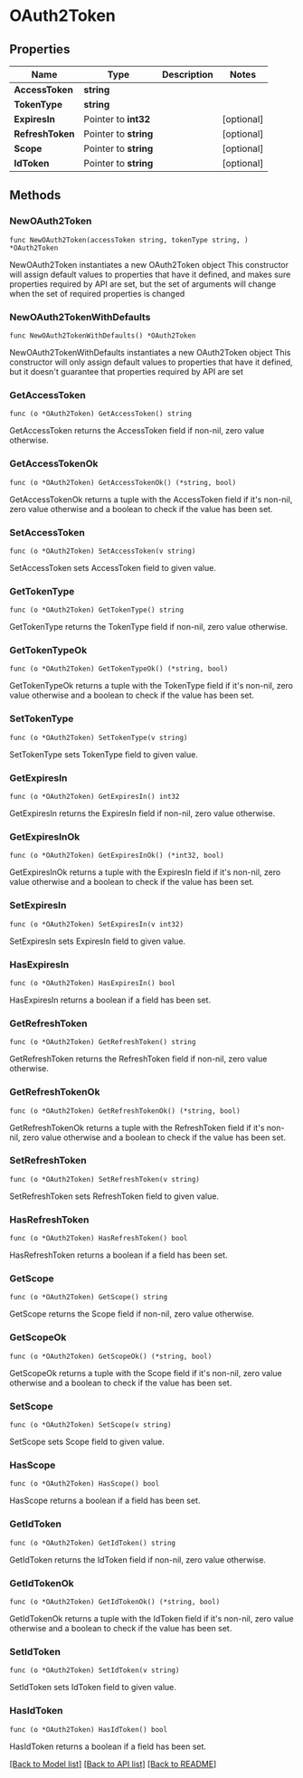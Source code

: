 # OAuth2Token

## Properties

Name | Type | Description | Notes
------------ | ------------- | ------------- | -------------
**AccessToken** | **string** |  | 
**TokenType** | **string** |  | 
**ExpiresIn** | Pointer to **int32** |  | [optional] 
**RefreshToken** | Pointer to **string** |  | [optional] 
**Scope** | Pointer to **string** |  | [optional] 
**IdToken** | Pointer to **string** |  | [optional] 

## Methods

### NewOAuth2Token

`func NewOAuth2Token(accessToken string, tokenType string, ) *OAuth2Token`

NewOAuth2Token instantiates a new OAuth2Token object
This constructor will assign default values to properties that have it defined,
and makes sure properties required by API are set, but the set of arguments
will change when the set of required properties is changed

### NewOAuth2TokenWithDefaults

`func NewOAuth2TokenWithDefaults() *OAuth2Token`

NewOAuth2TokenWithDefaults instantiates a new OAuth2Token object
This constructor will only assign default values to properties that have it defined,
but it doesn't guarantee that properties required by API are set

### GetAccessToken

`func (o *OAuth2Token) GetAccessToken() string`

GetAccessToken returns the AccessToken field if non-nil, zero value otherwise.

### GetAccessTokenOk

`func (o *OAuth2Token) GetAccessTokenOk() (*string, bool)`

GetAccessTokenOk returns a tuple with the AccessToken field if it's non-nil, zero value otherwise
and a boolean to check if the value has been set.

### SetAccessToken

`func (o *OAuth2Token) SetAccessToken(v string)`

SetAccessToken sets AccessToken field to given value.


### GetTokenType

`func (o *OAuth2Token) GetTokenType() string`

GetTokenType returns the TokenType field if non-nil, zero value otherwise.

### GetTokenTypeOk

`func (o *OAuth2Token) GetTokenTypeOk() (*string, bool)`

GetTokenTypeOk returns a tuple with the TokenType field if it's non-nil, zero value otherwise
and a boolean to check if the value has been set.

### SetTokenType

`func (o *OAuth2Token) SetTokenType(v string)`

SetTokenType sets TokenType field to given value.


### GetExpiresIn

`func (o *OAuth2Token) GetExpiresIn() int32`

GetExpiresIn returns the ExpiresIn field if non-nil, zero value otherwise.

### GetExpiresInOk

`func (o *OAuth2Token) GetExpiresInOk() (*int32, bool)`

GetExpiresInOk returns a tuple with the ExpiresIn field if it's non-nil, zero value otherwise
and a boolean to check if the value has been set.

### SetExpiresIn

`func (o *OAuth2Token) SetExpiresIn(v int32)`

SetExpiresIn sets ExpiresIn field to given value.

### HasExpiresIn

`func (o *OAuth2Token) HasExpiresIn() bool`

HasExpiresIn returns a boolean if a field has been set.

### GetRefreshToken

`func (o *OAuth2Token) GetRefreshToken() string`

GetRefreshToken returns the RefreshToken field if non-nil, zero value otherwise.

### GetRefreshTokenOk

`func (o *OAuth2Token) GetRefreshTokenOk() (*string, bool)`

GetRefreshTokenOk returns a tuple with the RefreshToken field if it's non-nil, zero value otherwise
and a boolean to check if the value has been set.

### SetRefreshToken

`func (o *OAuth2Token) SetRefreshToken(v string)`

SetRefreshToken sets RefreshToken field to given value.

### HasRefreshToken

`func (o *OAuth2Token) HasRefreshToken() bool`

HasRefreshToken returns a boolean if a field has been set.

### GetScope

`func (o *OAuth2Token) GetScope() string`

GetScope returns the Scope field if non-nil, zero value otherwise.

### GetScopeOk

`func (o *OAuth2Token) GetScopeOk() (*string, bool)`

GetScopeOk returns a tuple with the Scope field if it's non-nil, zero value otherwise
and a boolean to check if the value has been set.

### SetScope

`func (o *OAuth2Token) SetScope(v string)`

SetScope sets Scope field to given value.

### HasScope

`func (o *OAuth2Token) HasScope() bool`

HasScope returns a boolean if a field has been set.

### GetIdToken

`func (o *OAuth2Token) GetIdToken() string`

GetIdToken returns the IdToken field if non-nil, zero value otherwise.

### GetIdTokenOk

`func (o *OAuth2Token) GetIdTokenOk() (*string, bool)`

GetIdTokenOk returns a tuple with the IdToken field if it's non-nil, zero value otherwise
and a boolean to check if the value has been set.

### SetIdToken

`func (o *OAuth2Token) SetIdToken(v string)`

SetIdToken sets IdToken field to given value.

### HasIdToken

`func (o *OAuth2Token) HasIdToken() bool`

HasIdToken returns a boolean if a field has been set.


[[Back to Model list]](../README.md#documentation-for-models) [[Back to API list]](../README.md#documentation-for-api-endpoints) [[Back to README]](../README.md)


